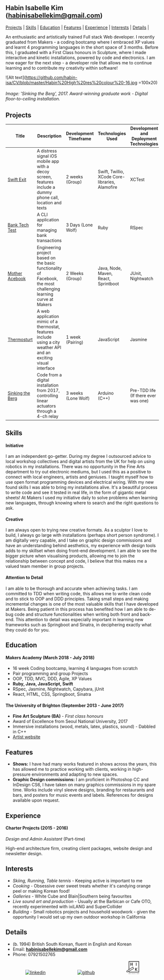 ## Habin Isabelle Kim (habinisabellekim@gmail.com)

[Projects](#projects) | [Skills](#skills) | [Education](#education) | [Features](#features) | [Experience](#experience) | [Interests](#interests) | [Details](#details) |

An enthusiastic and artistically trained Full stack Web developer. I recently graduated from Makers - a coding bootcamp where I embraced XP values and learnt 4 programming languages in the short space of 3 months. Before this, I graduated with a First Class honours in Sculpture, where I made interactive and kinetic installations, powered by code and electronics. I am now eager for the next step - a developer role that allows me to continue learning and to contribute my creativity within software!

![Alt text](https://github.com/habin-isa/CV/blob/master/Habin%20High%20res%20colour%20-16.jpg =100x20)
###### Image: 'Sinking the Berg', 2017. Award-winning graduate work - Digital floor-to-ceiling installation.

## Projects

| Title | Description | Development Timeframe | Technologies Used | Development and Deployment Technologies |
|--|--|--|--|--|
| [Swift Exit](https://github.com/habin-isa/Angelos) | A distress signal iOS mobile app with a decoy screen, features include a dummy phone call, location and texts | 2 weeks (Group) | Swift, Twillio, XCode Core-libraries, Alamofire | XCTest |
| [Bank Tech Test](https://github.com/habin-isa/bank_tech) | A CLI application for managing bank transactions | 3 Days (Lone Wolf) | Ruby | RSpec |
| [Mother Acebook](https://github.com/anderscodes/mother_acebook) | Engineering project based on the basic functionality of Facebook, the most challenging learning curve at Makers | 2 Weeks (Group)| Java, Node, Maven, React, Sprintboot | JUnit, Nightwatch |
|[Thermosturt](https://github.com/habin-isa/thermostat) | A web application mimic of a thermostat, features include using a city weather API and an exciting visual interface | 1 week (Pairing) | JavaScript | Jasmine |
|[Sinking the Berg](https://github.com/habin-isa/sinking_the_berg/tree/master) | Code from a digital installation from 2017, controlling linear actuators through a 4-ch relay | 3 weeks (Lone Wolf) | Arduino (C++) | Pre-TDD life (If there ever was one) |

## Skills


#### Initiative

I am an independent go-getter. During my degree I outsourced advice to local workshop collectives and digital artists from the UK for help on using robotics in my installations. There was no opportunity in the Fine Arts department to try out electronic mediums, but I used this as a positive to connect with local engineers, artists and geniuses. I taught myself how to use open format programming devices and electrical wiring. With my new found skills I was able to bring my installations alive. It's a beautiful process to write code and see it tested in real life, in the form of gigantic metal sheets! At Makers I used my initiative daily to solve problems when learning new languages, through knowing where to search and the right questions to ask.

#### Creative

I am always open to trying new creative formats. As a sculptor I love to build, I always go large with installations (perhaps short person syndrome). I am digitally very capable, and I take on graphic design commissions and have an understanding behind aesthetics, my experience with design tools adds to my skillset when doing front-end development. I am able to see the bigger picture when visualising products, allowing me to join the relationship between concept and code, I believe that this makes me a valued team member in group projects.

#### Attention to Detail

I am able to be thorough and accurate when achieving tasks. I am committed to TDD when writing code, this allows me to write clean code and to stick to OOP and DDD principles. Taking small steps and making incremental changes is one of the most valuable skills that I have developed at Makers. Being patient in this process has benefited how I am able to de-bug code and structure functionalities when writing both front and back-end. This attention to detail was especially important in learning new frameworks such as Springboot and Sinatra, in deciphering exactly what they could do for you.

## Education

#### Makers Academy (March 2018 - July 2018)

- 16 week Coding bootcamp, learning 4 languages from scratch
- Pair programming and group Projects
- OOP, TDD, MVC, DDD, Agile, XP Values
- **Ruby, Java, JavaScript, Swift**
- RSpec, Jasmine, Nightwatch, Capybara, jUnit
- React, HTML, CSS, Springboot, Sinatra

#### The University of Brighton (September 2013 - June 2017)

- **Fine Art Sculpture (BA)** - *First class honours*
- Award of Excellence from Seoul National University, 2017
- Immersive installations (wood, metals, latex, plastics, sound) - Dabbled in C++
- [Artist website](https://habin-isa.com)


## Features

- **Shows:**
  I have had many works featured in shows across the years, this has allowed me to practice working with clients, working in high-pressure environments and adapting to new spaces.
- **Graphic Design commissions:**
  I am proficient in Photoshop CC and InDesign CS6, I have taken on many graphics commissions in my spare time. Works include vinyl sleeve designs, branding for restaurants and bars, and posters for music events and labels. References for designs available upon request.

## Experience

#### Charter Projects (2015 - 2016)

*Design and Admin Assistant* (Part-time)

High-end architecture firm, creating client packages, website design and newsletter design.

## Interests

- *Skiing, Running, Table tennis* - Keeping active is important to me
- *Cooking* - Obsessive over sweet treats whether it's candying orange peel or making Korean food!
- *Galleries* - White Cube and Blain|Southern being favourites
- *Live sound art and production* - Usually at the Barbican or Cafe OTO, recently experimented with ixiLANG and SuperCollider
- *Building* - Small robotics projects and household woodwork - given the opportunity I would set up my own outdoor workshop in California

## Details

- (b. 1994) British South Korean, fluent in English and Korean
- Email: **habinisabellekim@gmail.com**
- Phone: 07921502765

<p align="center">
<a href="https://www.linkedin.com/in/habin-isa/"><img src="https://www.iconfinder.com/data/icons/free-social-icons/67/linkedin_circle_color-512.png" alt="linkedin" hspace="50" height="42" width="42"></a>
<a href="https://github.com/habin-isa"><img src="https://png.icons8.com/metro/1600/github.png" alt="github" hspace="50" height="42" width="42"></a>
<a href="https://habin-isa.com"><img src="https://github.com/habin-isa/CV/blob/master/HIK-logo.png" alt="artist" hspace="50" height="42" width="42"></a>
</p>

